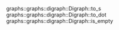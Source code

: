 graphs::graphs::digraph::Digraph::to_s
graphs::graphs::digraph::Digraph::to_dot
graphs::graphs::digraph::Digraph::is_empty
